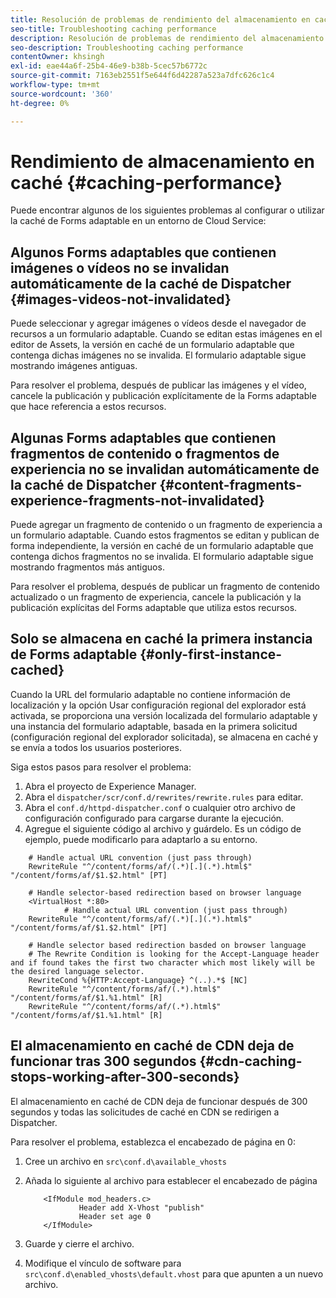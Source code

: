 ```yaml
---
title: Resolución de problemas de rendimiento del almacenamiento en caché
seo-title: Troubleshooting caching performance
description: Resolución de problemas de rendimiento del almacenamiento en caché
seo-description: Troubleshooting caching performance
contentOwner: khsingh
exl-id: eae44a6f-25b4-46e9-b38b-5cec57b6772c
source-git-commit: 7163eb2551f5e644f6d42287a523a7dfc626c1c4
workflow-type: tm+mt
source-wordcount: '360'
ht-degree: 0%

---
```


# Rendimiento de almacenamiento en caché {#caching-performance}

Puede encontrar algunos de los siguientes problemas al configurar o utilizar la caché de Forms adaptable en un entorno de Cloud Service:

## Algunos Forms adaptables que contienen imágenes o vídeos no se invalidan automáticamente de la caché de Dispatcher {#images-videos-not-invalidated}

Puede seleccionar y agregar imágenes o vídeos desde el navegador de recursos a un formulario adaptable. Cuando se editan estas imágenes en el editor de Assets, la versión en caché de un formulario adaptable que contenga dichas imágenes no se invalida. El formulario adaptable sigue mostrando imágenes antiguas.

Para resolver el problema, después de publicar las imágenes y el vídeo, cancele la publicación y publicación explícitamente de la Forms adaptable que hace referencia a estos recursos.

## Algunas Forms adaptables que contienen fragmentos de contenido o fragmentos de experiencia no se invalidan automáticamente de la caché de Dispatcher {#content-fragments-experience-fragments-not-invalidated}

Puede agregar un fragmento de contenido o un fragmento de experiencia a un formulario adaptable. Cuando estos fragmentos se editan y publican de forma independiente, la versión en caché de un formulario adaptable que contenga dichos fragmentos no se invalida. El formulario adaptable sigue mostrando fragmentos más antiguos.

Para resolver el problema, después de publicar un fragmento de contenido actualizado o un fragmento de experiencia, cancele la publicación y la publicación explícitas del Forms adaptable que utiliza estos recursos.

## Solo se almacena en caché la primera instancia de Forms adaptable {#only-first-instance-cached}

Cuando la URL del formulario adaptable no contiene información de localización y la opción Usar configuración regional del explorador está activada, se proporciona una versión localizada del formulario adaptable y una instancia del formulario adaptable, basada en la primera solicitud (configuración regional del explorador solicitada), se almacena en caché y se envía a todos los usuarios posteriores.

Siga estos pasos para resolver el problema:

1. Abra el proyecto de Experience Manager.
1. Abra el `dispatcher/scr/conf.d/rewrites/rewrite.rules` para editar.
1. Abra el `conf.d/httpd-dispatcher.conf` o cualquier otro archivo de configuración configurado para cargarse durante la ejecución.
1. Agregue el siguiente código al archivo y guárdelo. Es un código de ejemplo, puede modificarlo para adaptarlo a su entorno.

```shellscript
    # Handle actual URL convention (just pass through)
    RewriteRule "^/content/forms/af/(.*)[.](.*).html$" "/content/forms/af/$1.$2.html" [PT]
    
    # Handle selector-based redirection based on browser language
    <VirtualHost *:80>
            # Handle actual URL convention (just pass through)
    RewriteRule "^/content/forms/af/(.*)[.](.*).html$" "/content/forms/af/$1.$2.html" [PT]

    # Handle selector based redirection basded on browser language
    # The Rewrite Condition is looking for the Accept-Language header and if found takes the first two character which most likely will be the desired language selector.
    RewriteCond %{HTTP:Accept-Language} ^(..).*$ [NC]
    RewriteRule "^/content/forms/af/(.*).html$" "/content/forms/af/$1.%1.html" [R]
    RewriteRule "^/content/forms/af/(.*).html$" "/content/forms/af/$1.%1.html" [R]
```

## El almacenamiento en caché de CDN deja de funcionar tras 300 segundos {#cdn-caching-stops-working-after-300-seconds}

El almacenamiento en caché de CDN deja de funcionar después de 300 segundos y todas las solicitudes de caché en CDN se redirigen a Dispatcher.

Para resolver el problema, establezca el encabezado de página en 0:

1. Cree un archivo en `src\conf.d\available_vhosts`

1. Añada lo siguiente al archivo para establecer el encabezado de página

   ```shellscript
       <IfModule mod_headers.c>
               Header add X-Vhost "publish"
               Header set age 0
       </IfModule>
   ```

1. Guarde y cierre el archivo.
1. Modifique el vínculo de software para `src\conf.d\enabled_vhosts\default.vhost` para que apunten a un nuevo archivo.

